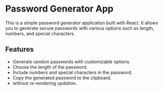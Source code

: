 
# Password Generator App

This is a simple password generator application built with React. It allows you to generate secure passwords with various options such as length, numbers, and special characters.



## Features

- Generate random passwords with customizable options.
- Choose the length of the password.
- Include numbers and special characters in the password.
- Copy the generated password to the clipboard.
- without re-rendering updation.

















   
